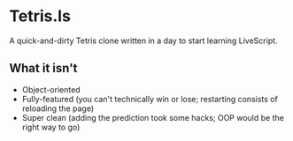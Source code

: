 # Tetris.ls
A quick-and-dirty Tetris clone written in a day to start learning LiveScript.

## What it isn't
* Object-oriented
* Fully-featured (you can't technically win or lose; restarting consists of reloading the page)
* Super clean (adding the prediction took some hacks; OOP would be the right way to go)
